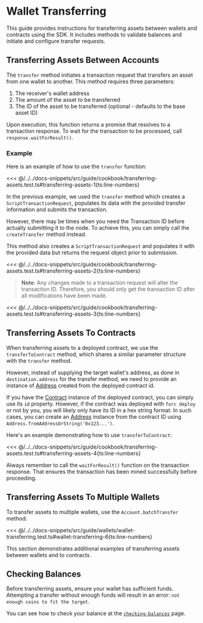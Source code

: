 # Wallet Transferring

This guide provides instructions for transferring assets between wallets and contracts using the SDK. It includes methods to validate balances and initiate and configure transfer requests.

## Transferring Assets Between Accounts

The `transfer` method initiates a transaction request that transfers an asset from one wallet to another. This method requires three parameters:

1. The receiver's wallet address
2. The amount of the asset to be transferred
3. The ID of the asset to be transferred (optional - defaults to the base asset ID)

Upon execution, this function returns a promise that resolves to a transaction response. To wait for the transaction to be processed, call `response.waitForResult()`.

### Example

Here is an example of how to use the `transfer` function:

<<< @/../../docs-snippets/src/guide/cookbook/transferring-assets.test.ts#transferring-assets-1{ts:line-numbers}

In the previous example, we used the `transfer` method which creates a `ScriptTransactionRequest`, populates its data with the provided transfer information and submits the transaction.

However, there may be times when you need the Transaction ID before actually submitting it to the node. To achieve this, you can simply call the `createTransfer` method instead.

This method also creates a `ScriptTransactionRequest` and populates it with the provided data but returns the request object prior to submission.

<<< @/../../docs-snippets/src/guide/cookbook/transferring-assets.test.ts#transferring-assets-2{ts:line-numbers}

> **Note**: Any changes made to a transaction request will alter the transaction ID. Therefore, you should only get the transaction ID after all modifications have been made.

<<< @/../../docs-snippets/src/guide/cookbook/transferring-assets.test.ts#transferring-assets-3{ts:line-numbers}

## Transferring Assets To Contracts

When transferring assets to a deployed contract, we use the `transferToContract` method, which shares a similar parameter structure with the `transfer` method.

However, instead of supplying the target wallet's address, as done in `destination.address` for the transfer method, we need to provide an instance of [Address](../types/address.md) created from the deployed contract id.

If you have the [Contract](../contracts/) instance of the deployed contract, you can simply use its `id` property. However, if the contract was deployed with `forc deploy` or not by you, you will likely only have its ID in a hex string format. In such cases, you can create an [Address](../types/address.md) instance from the contract ID using `Address.fromAddressOrString('0x123...')`.

Here's an example demonstrating how to use `transferToContract`:

<<< @/../../docs-snippets/src/guide/cookbook/transferring-assets.test.ts#transferring-assets-4{ts:line-numbers}

Always remember to call the `waitForResult()` function on the transaction response. That ensures the transaction has been mined successfully before proceeding.


## Transferring Assets To Multiple Wallets

To transfer assets to multiple wallets, use the `Account.batchTransfer` method:

<<< @/../../docs-snippets/src/guide/wallets/wallet-transferring.test.ts#wallet-transferring-6{ts:line-numbers}

This section demonstrates additional examples of transferring assets between wallets and to contracts.


## Checking Balances

Before transferring assets, ensure your wallet has sufficient funds. Attempting a transfer without enough funds will result in an error: `not enough coins to fit the target`.

You can see how to check your balance at the [`checking-balances`](./checking-balances.md) page.